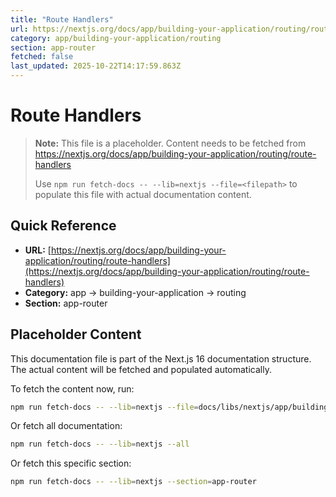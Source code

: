 ```yaml
---
title: "Route Handlers"
url: https://nextjs.org/docs/app/building-your-application/routing/route-handlers
category: app/building-your-application/routing
section: app-router
fetched: false
last_updated: 2025-10-22T14:17:59.863Z
---
```


# Route Handlers

> **Note:** This file is a placeholder. Content needs to be fetched from https://nextjs.org/docs/app/building-your-application/routing/route-handlers
>
> Use `npm run fetch-docs -- --lib=nextjs --file=<filepath>` to populate this file with actual documentation content.

## Quick Reference

- **URL:** [https://nextjs.org/docs/app/building-your-application/routing/route-handlers](https://nextjs.org/docs/app/building-your-application/routing/route-handlers)
- **Category:** app → building-your-application → routing
- **Section:** app-router

## Placeholder Content

This documentation file is part of the Next.js 16 documentation structure.
The actual content will be fetched and populated automatically.

To fetch the content now, run:

```bash
npm run fetch-docs -- --lib=nextjs --file=docs/libs/nextjs/app/building-your-application/routing/route-handlers.md
```

Or fetch all documentation:

```bash
npm run fetch-docs -- --lib=nextjs --all
```

Or fetch this specific section:

```bash
npm run fetch-docs -- --lib=nextjs --section=app-router
```
